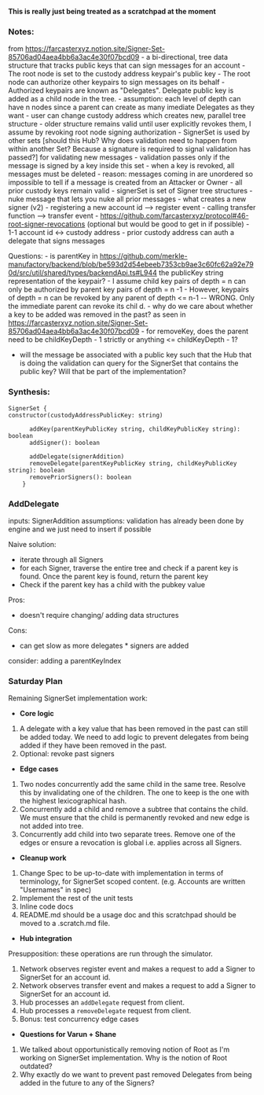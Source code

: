 **This is really just being treated as a scratchpad at the moment**

### Notes:

from https://farcasterxyz.notion.site/Signer-Set-85706ad04aea4bb6a3ac4e30f07bcd09 - a bi-directional, tree data structure that tracks public keys that can sign messages for an account - The root node is set to the custody address keypair's public key - The root node can authorize other keypairs to sign messages on its behalf - Authorized keypairs are known as "Delegates". Delegate public key is added as a child node in the tree. - assumption: each level of depth can have n nodes since a parent can create as many imediate Delegates as they want - user can change custody address which creates new, parallel tree structure - older structure remains valid until user explicitly revokes them, I assume by revoking root node signing authorization - SignerSet is used by other sets [should this Hub? Why does validation need to happen from within another Set? Because a signature is required to signal validation has passed?] for validating new messages - validation passes only if the message is signed by a key inside this set - when a key is revoked, all messages must be deleted - reason: messages coming in are unordered so impossible to tell if a message is created from an Attacker or Owner - all prior custody keys remain valid - signerSet is set of Signer tree structures - nuke message that lets you nuke all prior messages - what creates a new signer (v2) - registering a new account id --> register event - calling transfer function --> transfer event - https://github.com/farcasterxyz/protocol#46-root-signer-revocations (optional but would be good to get in if possible) - 1-1 account id <-> custody address - prior custody address can auth a delegate that signs messages

Questions: - is parentKey in https://github.com/merkle-manufactory/backend/blob/be593d2d54ebeeb7353cb9ae3c60fc62a92e790d/src/util/shared/types/backendApi.ts#L944 the publicKey string representation of the keypair? - I assume child key pairs of depth = n can only be authorized by parent key pairs of depth = n -1 - However, keypairs of depth = n can be revoked by any parent of depth <= n-1 -- WRONG. Only the immediate parent can revoke its chil
d. - why do we care about whether a key to be added was removed in the past? as seen in https://farcasterxyz.notion.site/Signer-Set-85706ad04aea4bb6a3ac4e30f07bcd09 - for removeKey, does the parent need to be childKeyDepth - 1 strictly or anything <= childKeyDepth - 1?

- will the message be associated with a public key such that the Hub that is doing the validation can query for the SignerSet that contains the public key? Will that be part of the implementation?

### Synthesis:

```
SignerSet {
constructor(custodyAddressPublicKey: string)

      addKey(parentKeyPublicKey string, childKeyPublicKey string): boolean
      addSigner(): boolean

      addDelegate(signerAddition)
      removeDelegate(parentKeyPublicKey string, childKeyPublicKey string): boolean
      removePriorSigners(): boolean
    }
```

### AddDelegate

inputs: SignerAddition
assumptions: validation has already been done by engine and we just need to insert if possible

Naive solution:

- iterate through all Signers
- for each Signer, traverse the entire tree and check if a parent key is found. Once the parent key is found, return the parent key
- Check if the parent key has a child with the pubkey value

Pros:

- doesn't require changing/ adding data structures

Cons:

- can get slow as more delegates \* signers are added

consider: adding a parentKeyIndex

### Saturday Plan

Remaining SignerSet implementation work:

- **Core logic**

1. A delegate with a key value that has been removed in the past can still be added today. We need to add logic to prevent delegates from being added if they have been removed in the past.
2. Optional: revoke past signers

- **Edge cases**

1. Two nodes concurrently add the same child in the same tree. Resolve this by invalidating one of the children. The one to keep is the one with the highest lexicographical hash.
2. Concurrently add a child and remove a subtree that contains the child. We must ensure that the child is permanently revoked and new edge is not added into tree.
3. Concurrently add child into two separate trees. Remove one of the edges or ensure a revocation is global i.e. applies across all Signers.

- **Cleanup work**

1. Change Spec to be up-to-date with implementation in terms of terminology, for SignerSet scoped content. (e.g. Accounts are written "Usernames" in spec)
2. Implement the rest of the unit tests
3. Inline code docs
4. README.md should be a usage doc and this scratchpad should be moved to a .scratch.md file.

- **Hub integration**

Presupposition: these operations are run through the simulator.

1. Network observes register event and makes a request to add a Signer to SignerSet for an account id.
2. Network observes transfer event and makes a request to add a Signer to SignerSet for an account id.
3. Hub processes an `addDelegate` request from client.
4. Hub processes a `removeDelegate` request from client.
5. Bonus: test concurrency edge cases

- **Questions for Varun + Shane**

1. We talked about opportunistically removing notion of Root as I'm working on SignerSet implementation. Why is the notion of Root outdated?
2. Why exactly do we want to prevent past removed Delegates from being added in the future to any of the Signers?
